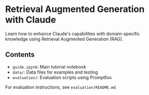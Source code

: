 # Retrieval Augmented Generation with Claude

Learn how to enhance Claude's capabilities with domain-specific knowledge using Retrieval Augmented Generation (RAG).

## Contents

- `guide.ipynb`: Main tutorial notebook
- `data/`: Data files for examples and testing
- `evaluation/`: Evaluation scripts using Promptfoo

For evaluation instructions, see `evaluation/README.md`.
